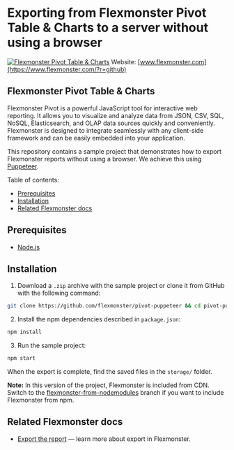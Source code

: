 # Exporting from Flexmonster Pivot Table & Charts to a server without using a browser
[![Flexmonster Pivot Table & Charts](https://cdn.flexmonster.com/landing.png)](https://www.flexmonster.com/?r=github)
Website: [www.flexmonster.com](https://www.flexmonster.com/?r=github)

## Flexmonster Pivot Table & Charts

Flexmonster Pivot is a powerful JavaScript tool for interactive web reporting. It allows you to visualize and analyze data from JSON, CSV, SQL, NoSQL, Elasticsearch, and OLAP data sources quickly and conveniently. Flexmonster is designed to integrate seamlessly with any client-side framework and can be easily embedded into your application.

This repository contains a sample project that demonstrates how to export Flexmonster reports without using a browser. We achieve this using [Puppeteer](https://pptr.dev/).

Table of contents:
* [Prerequisites](#prerequisites)
* [Installation](#installation)
* [Related Flexmonster docs](#related-flexmonster-docs)

## Prerequisites

- [Node.js](https://nodejs.org/en/)

## Installation

1. Download a `.zip` archive with the sample project or clone it from GitHub with the following command:

```bash
git clone https://github.com/flexmonster/pivot-puppeteer && cd pivot-puppeteer
```

2. Install the npm dependencies described in `package.json`: 

```bash
npm install
```

3. Run the sample project:

```bash
npm start
```
When the export is complete, find the saved files in the `storage/` folder.

**Note:** In this version of the project, Flexmonster is included from CDN. Switch to the [flexmonster-from-nodemodules](https://github.com/flexmonster/pivot-puppeteer/tree/flexmonster-from-nodemodules) branch if you want to include Flexmonster from npm.

## Related Flexmonster docs
- [Export the report](https://www.flexmonster.com/doc/export-report/?r=github) — learn more about export in Flexmonster.
